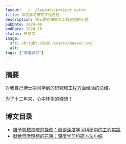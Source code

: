 ```yaml
---
layout: ../../layouts/project.astro
title: 深度学习研究工程总结
description: 博士期间研究与工程经验的小结
pubDate: 2024-06
endDate: 2024-10
status: 已结束
image:
  src: /bright-ideal-assets/beaker.svg
  alt:
tags: ["深度学习"]
---
```


## 摘要

对我自己博士期间学到的研究和工程方面经验的总结。

为了十二年来，心中怀抱的理想！

## 博文目录
* [赠予机械灵魂的挽歌：谈谈深度学习科研中的工程实践](/posts/bright-ideals-execution)
* [献给澄澈理想的花束：深度学习科研方法小结](/posts/bright-ideals-research)